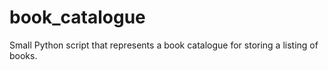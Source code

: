 # book_catalogue
Small Python script that represents a book catalogue for storing a listing of books.
